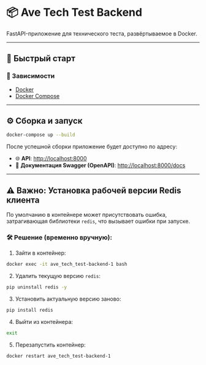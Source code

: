 # 📦 Ave Tech Test Backend

FastAPI-приложение для технического теста, развёртываемое в Docker.

---

## 🚀 Быстрый старт

### 🔧 Зависимости

- [Docker](https://www.docker.com/)
- [Docker Compose](https://docs.docker.com/compose/)

---

## ⚙️ Сборка и запуск

```bash
docker-compose up --build
```

После успешной сборки приложение будет доступно по адресу:

- 🌐 **API**: [http://localhost:8000](http://localhost:8000)
- 📄 **Документация Swagger (OpenAPI)**: [http://localhost:8000/docs](http://localhost:8000/docs)

---

## ⚠️ Важно: Установка рабочей версии Redis клиента

По умолчанию в контейнере может присутствовать ошибка, затрагивающая библиотеки `redis`, что вызывает ошибки при запуске.

### 🛠️ Решение (временно вручную):

1. Зайти в контейнер:

```bash
docker exec -it ave_tech_test-backend-1 bash
```

2. Удалить текущую версию `redis`:

```bash
pip uninstall redis -y
```

3. Установить актуальную версию заново:

```bash
pip install redis
```

4. Выйти из контейнера:

```bash
exit
```

5. Перезапустить контейнер:

```bash
docker restart ave_tech_test-backend-1
```

